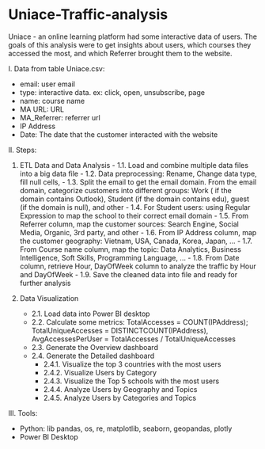 # Uniace-Traffic-analysis
Uniace - an online learning platform had some interactive data of users. The goals of this analysis were to get insights about users, which courses they accessed the most, and which Referrer brought them to the website.

I. Data from table Uniace.csv:
- email: user email
- type: interactive data. ex: click, open, unsubscribe, page
- name: course name
- MA URL: URL 
- MA_Referrer: referrer url
- IP Address
- Date: The date that the customer interacted with the website

II. Steps:  
  1. ETL Data and Data Analysis
    - 1.1. Load and combine multiple data files into a big data file
    - 1.2. Data preprocessing: Rename, Change data type, fill null cells,
    - 1.3. Split the email to get the email domain. From the email domain, categorize customers into different groups: Work ( if the domain contains Outlook), Student (if the domain contains edu), guest (if the domain is null), and other
    - 1.4. For Student users: using Regular Expression to map the school to their correct email domain
    - 1.5. From Referrer column, map the customer sources: Search Engine, Social Media, Organic, 3rd party, and other
    - 1.6. From IP Address column, map the customer geography: Vietnam, USA, Canada, Korea, Japan, ...
    - 1.7. From Course name column, map the topic: Data Analytics, Business Intelligence, Soft Skills, Programming Language, ...
    - 1.8. From Date column, retrieve Hour, DayOfWeek column to analyze the traffic by Hour and DayOfWeek
    - 1.9. Save the cleaned data into file and ready for further analysis
     

  2. Data Visualization
     - 2.1. Load data into Power BI desktop
     - 2.2. Calculate some metrics: TotalAccesses = COUNT(IPAddress); TotalUniqueAccesses = DISTINCTCOUNT(IPAddress), AvgAccessesPerUser = TotalAccesses / TotalUniqueAccesses
     - 2.3. Generate the Overview dashboard
     - 2.4. Generate the Detailed dashboard
         - 2.4.1. Visualize the top 3 countries with the most users
         - 2.4.2. Visualize Users by Category
         - 2.4.3. Visualize the Top 5 schools with the most users
         - 2.4.4. Analyze Users by Geography and Topics
         - 2.4.5. Analyze Users by Categories and Topics


III. Tools:
- Python: lib pandas, os, re, matplotlib, seaborn, geopandas, plotly
- Power BI Desktop
